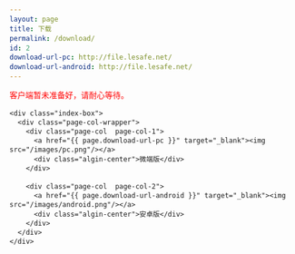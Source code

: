 ```yaml
---
layout: page
title: 下载
permalink: /download/
id: 2
download-url-pc: http://file.lesafe.net/
download-url-android: http://file.lesafe.net/
---
```


<div class="home">

  <div class="algin-center"><font color="red">客户端暂未准备好，请耐心等待。</font></div>

  <!--  游戏下载  -->
  <div class="wrapper">
    
    <div class="index-box">
      <div class="page-col-wrapper">      
        <div class="page-col  page-col-1">
          <a href="{{ page.download-url-pc }}" target="_blank"><img src="/images/pc.png"/></a>
          <div class="algin-center">微端版</div>
        </div>

        <div class="page-col  page-col-2">
          <a href="{{ page.download-url-android }}" target="_blank"><img src="/images/android.png"/></a>
          <div class="algin-center">安卓版</div>
        </div>
      </div>
    </div>
  </div>

</div>
